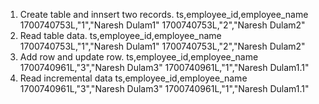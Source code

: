 1. Create table and innsert two records.
      ts,employee_id,employee_name
      1700740753L,"1","Naresh Dulam1"
      1700740753L,"2","Naresh Dulam2"
2. Read table data.
   ts,employee_id,employee_name
   1700740753L,"1","Naresh Dulam1"
   1700740753L,"2","Naresh Dulam2"
3. Add row and update row.
   ts,employee_id,employee_name
   1700740961L,"3","Naresh Dulam3"
   1700740961L,"1","Naresh Dulam1.1"
4. Read incremental data
   ts,employee_id,employee_name
   1700740961L,"3","Naresh Dulam3"
   1700740961L,"1","Naresh Dulam1.1"